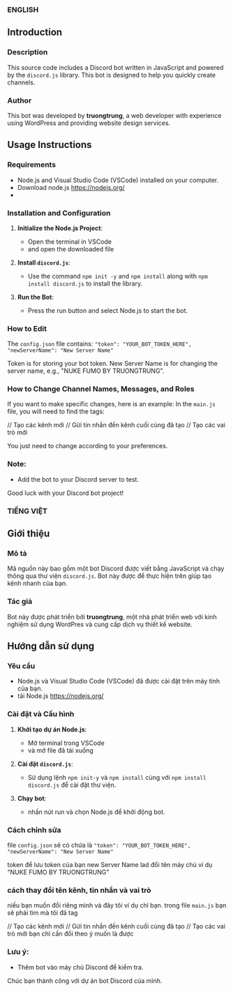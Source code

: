 ### ENGLISH

## Introduction

### Description
This source code includes a Discord bot written in JavaScript and powered by the `discord.js` library. This bot is designed to help you quickly create channels.

### Author
This bot was developed by **truongtrung**, a web developer with experience using WordPress and providing website design services.

## Usage Instructions

### Requirements
- Node.js and Visual Studio Code (VSCode) installed on your computer.
- Download node.js https://nodejs.org/
- 
### Installation and Configuration

1. **Initialize the Node.js Project**:
    - Open the terminal in VSCode
    - and open the downloaded file

2. **Install `discord.js`**:
    - Use the command `npm init -y` and `npm install` along with `npm install discord.js` to install the library.

3. **Run the Bot**:
    - Press the run button and select Node.js to start the bot.

### How to Edit

The `config.json` file contains:
`"token": "YOUR_BOT_TOKEN_HERE",`
`"newServerName": "New Server Name"`

Token is for storing your bot token.
New Server Name is for changing the server name, e.g., "NUKE FUMO BY TRUONGTRUNG".

### How to Change Channel Names, Messages, and Roles

If you want to make specific changes, here is an example:
In the `main.js` file, you will need to find the tags:

// Tạo các kênh mới
// Gửi tin nhắn đến kênh cuối cùng đã tạo
// Tạo các vai trò mới

You just need to change according to your preferences.

### Note:
- Add the bot to your Discord server to test.

Good luck with your Discord bot project!

### TIẾNG VIỆT

## Giới thiệu

### Mô tả
Mã nguồn này bao gồm một bot Discord được viết bằng JavaScript và chạy thông qua thư viện `discord.js`. Bot này được để thực hiện trên giúp tạo kênh nhanh của bạn.

### Tác giả
Bot này được phát triển bởi **truongtrung**, một nhà phát triển web với kinh nghiệm sử dụng WordPres và cung cấp dịch vụ thiết kế website.

## Hướng dẫn sử dụng

### Yêu cầu
- Node.js và Visual Studio Code (VSCode) đã được cài đặt trên máy tính của bạn.
- tải Node.js https://nodejs.org/

### Cài đặt và Cấu hình

1. **Khởi tạo dự án Node.js**:
    - Mở terminal trong VSCode
    - và mở file đã tải xuống
      
2. **Cài đặt `discord.js`**:
    - Sử dụng lệnh `npm init-y` và `npm install` cùng với `npm install discord.js` để cài đặt thư viện.
   

3. **Chạy bot**:
    - nhấn nút run và chọn Node.js để khởi động bot.
  
### Cách chỉnh sửa

file `config.json` sẽ có chứa là
`"token": "YOUR_BOT_TOKEN_HERE",`
`"newServerName": "New Server Name"`

token để lưu token của bạn
new Server Name lad đổi tên máy chủ ví dụ "NUKE FUMO BY TRUONGTRUNG"

### cách thay đổi tên kênh, tin nhắn và vai trò

niếu bạn muốn đổi riêng mình và đây tôi ví dụ chỉ bạn.
trong file `main.js` bạn sẽ phải tìm mà tôi đã tag

// Tạo các kênh mới
// Gửi tin nhắn đến kênh cuối cùng đã tạo
// Tạo các vai trò mới
bạn chỉ cần đổi theo ý muốn là được

### Lưu ý:
- Thêm bot vào máy chủ Discord để kiểm tra.

Chúc bạn thành công với dự án bot Discord của mình.
